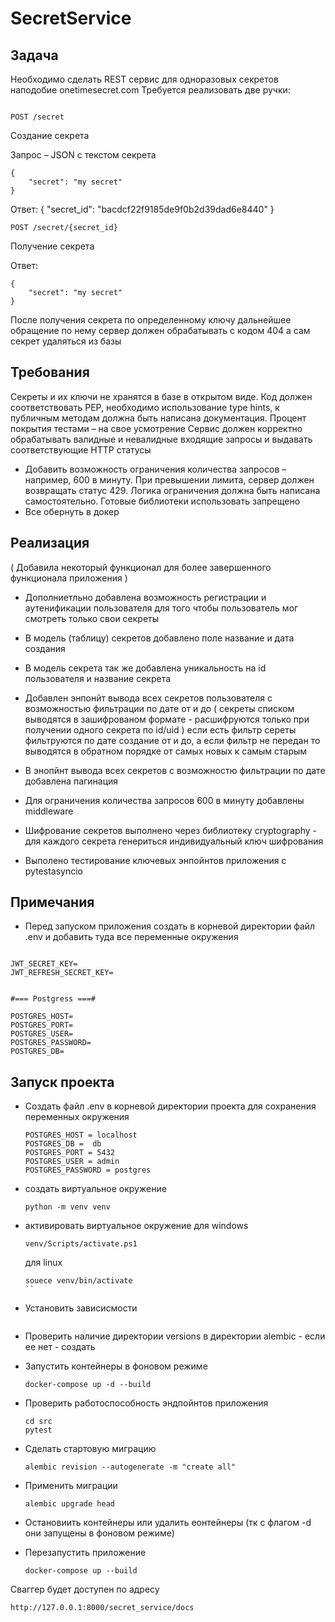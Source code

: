 # SecretService

## Задача 

Необходимо сделать REST сервис для одноразовых 
секретов наподобие onetimesecret.com
Требуется реализовать две ручки:
```

POST /secret
```
Создание секрета

Запрос – JSON с текстом секрета
```
{
    "secret": "my secret"
}
```

Ответ:
{
    "secret_id": "bacdcf22f9185de9f0b2d39dad6e8440"
}

```
POST /secret/{secret_id}
```
Получение секрета 

Ответ:
```
{
    "secret": "my secret"
}
```

После получения секрета по определенному ключу дальнейшее обращение по нему сервер должен обрабатывать с кодом 404 а сам секрет удаляться из базы


## Требования 

Секреты и их ключи не хранятся в базе в открытом виде.
Код должен соответствовать PEP, необходимо использование type hints, к публичным методам должна быть написана документация.
Процент покрытия тестами – на свое усмотрение
Сервис должен корректно обрабатывать валидные и невалидные входящие запросы и выдавать соответствующие HTTP статусы
* Добавить возможность ограничения количества запросов – например, 600 в минуту. При превышении лимита, сервер должен возвращать статус 429. Логика ограничения должна быть написана самостоятельно. Готовые библиотеки использовать запрещено
* Все обернуть в докер

## Реализация 
( Добавила некоторый функционал для более завершенного функционала приложения )

* Дополниетльно добавлена возможность регистрации и аутенификации пользователя для того чтобы пользователь мог смотреть только свои секреты

* В модель (таблицу) секретов добавлено поле название и дата создания 

* В модель секрета так же добавлена уникальность на id пользователя и название секрета

* Добавлен энпонйт вывода всех секретов пользователя с возможностью фильтрации  по дате  от и до (
    секреты списком выводятся в зашифрованом формате - расшифруются только при получении одного секрета по id/uid
)
    если есть фильтр сереты фильтруются по дате создание от и до, а если фильтр не передан то выводятся в обратном порядке от самых новых к самым старым


* В энопйнт вывода всех секретов с возможностю фильтрации по дате добавлена пагинация

* Для ограничения количества запросов 600 в минуту добавлены   middleware

* Шифрование секретов выполнено через библиотеку cryptography - для каждого секрета генериться индивидуальный ключ шифрования 

* Выполено тестирование ключевых энпойнтов приложения с pytestasyncio


## Примечания

* Перед запуском приложения создать в корневой директории файл .env и добавить туда все переменные окружения
```#=== JWT ===#

JWT_SECRET_KEY=   
JWT_REFRESH_SECRET_KEY=


#=== Postgress ===#

POSTGRES_HOST=
POSTGRES_PORT=
POSTGRES_USER=
POSTGRES_PASSWORD=
POSTGRES_DB= 
```
## Запуск проекта 

* Создать файл .env в корневой директории проекта для сохранения переменных окружения
    ```
    POSTGRES_HOST = localhost
    POSTGRES_DB =  db
    POSTGRES_PORT = 5432
    POSTGRES_USER = admin
    POSTGRES_PASSWORD = postgres
    ```
* создать виртуальное окружение 
    ```
    python -m venv venv
    ```
* активировать виртуальное окружение
    для windows 
    ```
    venv/Scripts/activate.ps1
    ```

    для linux
    ```
    souece venv/bin/activate
    ``

* Установить зависисмости 
    ```pip install -r requirements.txt
    ```
* Проверить наличие директории versions в директории alembic - если ее нет - создать

* Запустить контейнеры в фоновом режиме 
  ```
  docker-compose up -d --build
  ```
* Проверить работоспособность эндпойнтов приложения
   ```
   cd src
   pytest
   ```
* Сделать стартовую миграцию 
   ```
   alembic revision --autogenerate -m "create all"
   ```

* Применить миграции
    ```
    alembic upgrade head
    ```
* Остановиить контейнеры или удалить еонтейнеры (тк с флагом -d они запущены в фоновом режиме)

* Перезапустить приложение
    ```
    docker-compose up --build

    ```
Сваггер будет доступен по адресу 
```
http://127.0.0.1:8000/secret_service/docs
```
